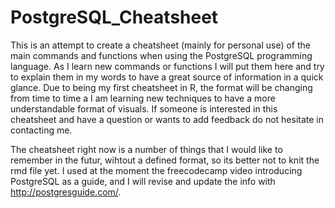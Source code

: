 # PostgreSQL_Cheatsheet

This is an attempt to create a cheatsheet (mainly for personal use) of the main commands and functions when using the PostgreSQL programming language. As I learn new commands or functions I will put them here and try to explain them in my words to have a great source of information in a quick glance. Due to being my first cheatsheet in R, the format will be changing from time to time a I am learning new techniques to have a more understandable format of visuals. If someone is interested in this cheatsheet and have a question or wants to add feedback do not hesitate in contacting me.

The cheatsheet right now is a number of things that I would like to remember in the futur, wihtout a defined format, so its better not to knit the rmd file yet.
I used at the moment the freecodecamp video introducing PostgreSQL as a guide, and I will revise and update the info with http://postgresguide.com/.
